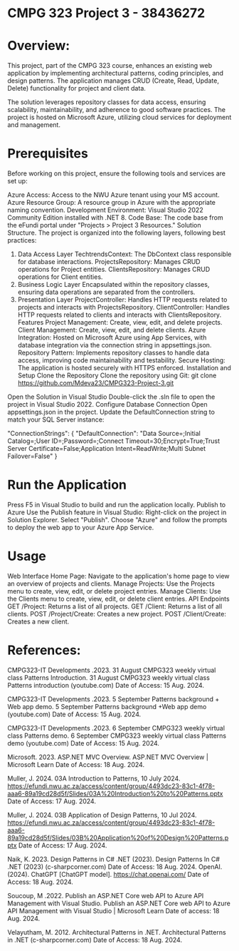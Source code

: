 # CMPG 323 Project 3 - 38436272

# Overview:

This project, part of the CMPG 323 course, enhances an existing web application by implementing architectural patterns, coding principles, and design patterns. The application manages CRUD (Create, Read, Update, Delete) functionality for project and client data.

The solution leverages repository classes for data access, ensuring scalability, maintainability, and adherence to good software practices. The project is hosted on Microsoft Azure, utilizing cloud services for deployment and management.

# Prerequisites
Before working on this project, ensure the following tools and services are set up:

Azure Access: Access to the NWU Azure tenant using your MS account.
Azure Resource Group: A resource group in Azure with the appropriate naming convention.
Development Environment: Visual Studio 2022 Community Edition installed with .NET 8.
Code Base: The code base from the eFundi portal under "Projects > Project 3 Resources."
Solution Structure.
The project is organized into the following layers, following best practices:

1. Data Access Layer
TechtrendsContext: The DbContext class responsible for database interactions.
ProjectsRepository: Manages CRUD operations for Project entities.
ClientsRepository: Manages CRUD operations for Client entities.
2. Business Logic Layer
Encapsulated within the repository classes, ensuring data operations are separated from the controllers.
3. Presentation Layer
ProjectController: Handles HTTP requests related to projects and interacts with ProjectsRepository.
ClientController: Handles HTTP requests related to clients and interacts with ClientsRepository.
Features
Project Management: Create, view, edit, and delete projects.
Client Management: Create, view, edit, and delete clients.
Azure Integration: Hosted on Microsoft Azure using App Services, with database integration via the connection string in appsettings.json.
Repository Pattern: Implements repository classes to handle data access, improving code maintainability and testability.
Secure Hosting: The application is hosted securely with HTTPS enforced.
Installation and Setup
Clone the Repository
Clone the repository using Git:
git clone https://github.com/Mdeva23/CMPG323-Project-3.git

Open the Solution in Visual Studio
Double-click the .sln file to open the project in Visual Studio 2022.
Configure Database Connection
Open appsettings.json in the project.
Update the DefaultConnection string to match your SQL Server instance:

"ConnectionStrings": {
  "DefaultConnection": "Data Source=<your-server>;Initial Catalog=<your-database>;User ID=<your-username>;Password=<your-password>;Connect Timeout=30;Encrypt=True;Trust Server Certificate=False;Application Intent=ReadWrite;Multi Subnet Failover=False"
}

# Run the Application
Press F5 in Visual Studio to build and run the application locally.
Publish to Azure
Use the Publish feature in Visual Studio:
Right-click on the project in Solution Explorer.
Select "Publish".
Choose "Azure" and follow the prompts to deploy the web app to your Azure App Service.

# Usage
Web Interface
Home Page: Navigate to the application's home page to view an overview of projects and clients.
Manage Projects: Use the Projects menu to create, view, edit, or delete project entries.
Manage Clients: Use the Clients menu to create, view, edit, or delete client entries.
API Endpoints
GET /Project: Returns a list of all projects.
GET /Client: Returns a list of all clients.
POST /Project/Create: Creates a new project.
POST /Client/Create: Creates a new client.


# References:

CMPG323-IT Developments .2023. 31 August CMPG323 weekly virtual class Patterns Introduction. 31 August CMPG323 weekly virtual class Patterns introduction (youtube.com) Date of Access: 15 Aug. 2024.

CMPG323-IT Developments .2023. 5 September Patterns background + Web app demo. 5 September Patterns background +Web app demo (youtube.com) Date of Access: 15 Aug. 2024.

CMPG323-IT Developments .2023. 6 September CMPG323 weekly virtual class Patterns demo. 6 September CMPG323 weekly virtual class Patterns demo (youtube.com) Date of Access: 15 Aug. 2024.

Microsoft. 2023. ASP.NET MVC Overview.  ASP.NET MVC Overview | Microsoft Learn Date of Access: 18 Aug. 2024.

Muller, J. 2024. 03A Introduction to Patterns, 10 July 2024. https://efundi.nwu.ac.za/access/content/group/4493dc23-83c1-4f78-aaa6-89a19cd28d5f/Slides/03A%20Introduction%20to%20Patterns.pptx Date of Access: 17 Aug. 2024.

Muller, J. 2024. 03B Application of Design Patterns, 10 Jul 2024. https://efundi.nwu.ac.za/access/content/group/4493dc23-83c1-4f78-aaa6-89a19cd28d5f/Slides/03B%20Application%20of%20Design%20Patterns.pptx Date of Access: 17 Aug. 2024.

Naik, K. 2023. Design Patterns in C# .NET (2023). Design Patterns In C# .NET (2023) (c-sharpcorner.com) Date of Access: 18 Aug. 2024.
OpenAI. (2024). ChatGPT [ChatGPT model]. https://chat.openai.com/ Date of Access: 18 Aug. 2024. 

Soucoup, M .2022. Publish an ASP.NET Core web API to Azure API Management with Visual Studio. Publish an ASP.NET Core web API to Azure API Management with Visual Studio | Microsoft Learn Date of access: 18 Aug. 2024.

Velayutham, M. 2012. Architectural Patterns in .NET. Architectural Patterns in .NET (c-sharpcorner.com) Date of Access: 18 Aug. 2024.

